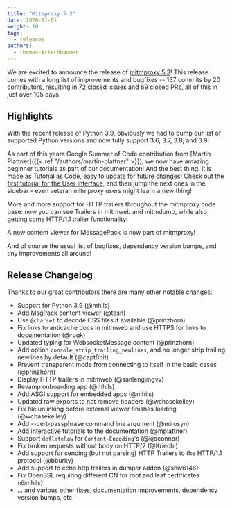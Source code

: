 ```yaml
---
title: "Mitmproxy 5.3"
date: 2020-11-01
weight: 10
tags:
  - releases
authors:
  - thomas-kriechbaumer
---
```


We are excited to announce the release of [mitmproxy 5.3](https://github.com/mitmproxy/mitmproxy/releases/tag/v5.3.0)! This release comes with a long list of improvements and bugfixes -- 137 commits by 20 contributors, resulting in 72 closed issues and 69 closed PRs, all of this in just over 105 days.

<!--more-->

## Highlights

With the recent release of Python 3.9, obviously we had to bump our list of
supported Python versions and now fully support 3.6, 3.7, 3.8, and 3.9!

As part of this years Google Summer of Code contribution from [Martin Plattner]({{< ref "/authors/martin-plattner" >}}), we now have amazing
beginner tutorials as part of our documentation! And the best thing: it is made
as [Tutorial as
Code](https://github.com/mitmproxy/mitmproxy/blob/aca7284ab64783531193d013e3685864cac8f339/docs/scripts/clirecording/screenplays.py),
easy to update for future changes! Check out the [first tutorial for the User
Interface](https://docs.mitmproxy.org/stable/mitmproxytutorial-userinterface/),
and then jump the next ones in the sidebar - even veteran mitmproxy users might
learn a new thing!

More and more support for HTTP trailers throughout the mitmproxy code base: now
you can see Trailers in mitmweb and mitmdump, while also getting some HTTP/1.1
trailer functionality!

A new content viewer for MessagePack is now part of mitmproxy!

And of course the usual list of bugfixes, dependency version bumps, and tiny
improvements all around!

## Release Changelog

Thanks to our great contributors there are many other notable changes:

* Support for Python 3.9 (@mhils)
* Add MsgPack content viewer (@tasn)
* Use `@charset` to decode CSS files if available (@prinzhorn)
* Fix links to anticache docs in mitmweb and use HTTPS for links to documentation (@rugk)
* Updated typing for WebsocketMessage.content (@prinzhorn)
* Add option `console_strip_trailing_newlines`, and no longer strip trailing newlines by default (@capt8bit)
* Prevent transparent mode from connecting to itself in the basic cases (@prinzhorn)
* Display HTTP trailers in mitmweb (@sanlengjingvv)
* Revamp onboarding app (@mhils)
* Add ASGI support for embedded apps (@mhils)
* Updated raw exports to not remove headers (@wchasekelley)
* Fix file unlinking before external viewer finishes loading (@wchasekelley)
* Add --cert-passphrase command line argument (@mirosyn)
* Add interactive tutorials to the documentation (@mplattner)
* Support `deflateRaw` for `Content-Encoding`'s (@kjoconnor)
* Fix broken requests without body on HTTP/2 (@Kriechi)
* Add support for sending (but not parsing) HTTP Trailers to the HTTP/1.1 protocol (@bburky)
* Add support to echo http trailers in dumper addon (@shiv6146)
* Fix OpenSSL requiring different CN for root and leaf certificates (@mhils)
* ... and various other fixes, documentation improvements, dependency version bumps, etc.
